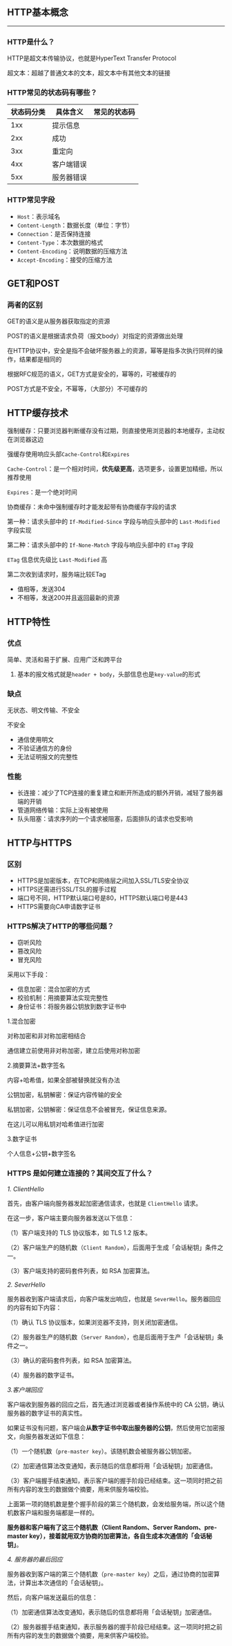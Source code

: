 ## HTTP基本概念

***

### HTTP是什么？

HTTP是超文本传输协议，也就是HyperText Transfer Protocol

超文本：超越了普通文本的文本，超文本中有其他文本的链接

### HTTP常见的状态码有哪些？

| 状态码分类 | 具体含义   | 常见的状态码 |
| ---------- | ---------- | ------------ |
| 1xx        | 提示信息   |              |
| 2xx        | 成功       |              |
| 3xx        | 重定向     |              |
| 4xx        | 客户端错误 |              |
| 5xx        | 服务器错误 |              |

###  HTTP常见字段

* `Host`：表示域名
* `Content-Length`：数据长度（单位：字节）
* `Connection`：是否保持连接
* `Content-Type`：本次数据的格式
* `Content-Encoding`：说明数据的压缩方法
* `Accept-Encoding`：接受的压缩方法

## GET和POST

### 两者的区别

GET的语义是从服务器获取指定的资源

POST的语义是根据请求负荷（报文body）对指定的资源做出处理

在HTTP协议中，安全是指不会破坏服务器上的资源，幂等是指多次执行同样的操作，结果都是相同的

根据RFC规范的语义，GET方式是安全的，幂等的，可被缓存的

POST方式是不安全，不幂等，（大部分）不可缓存的

## HTTP缓存技术

强制缓存：只要浏览器判断缓存没有过期，则直接使用浏览器的本地缓存，主动权在浏览器这边

强缓存使用响应头部`Cache-Control`和`Expires`

`Cache-Control`：是一个相对时间，**优先级更高**，选项更多，设置更加精细，所以推荐使用

`Expires`：是一个绝对时间

协商缓存：未命中强制缓存时才能发起带有协商缓存字段的请求

第一种：请求头部中的 `If-Modified-Since` 字段与响应头部中的 `Last-Modified` 字段实现

第二种：请求头部中的 `If-None-Match` 字段与响应头部中的 `ETag` 字段

 `ETag` 信息优先级比 `Last-Modified` 高

第二次收到请求时，服务端比较ETag

* 值相等，发送304
* 不相等，发送200并且返回最新的资源

## HTTP特性

### 优点

简单、灵活和易于扩展、应用广泛和跨平台

1. 基本的报文格式就是`header + body`，头部信息也是`key-value`的形式

### 缺点

无状态、明文传输、不安全

不安全

* 通信使用明文
* 不验证通信方的身份
* 无法证明报文的完整性

### 性能

* 长连接：减少了TCP连接的重复建立和断开所造成的额外开销，减轻了服务器端的开销
* 管道网络传输：实际上没有被使用
* 队头阻塞：请求序列的一个请求被阻塞，后面排队的请求也受影响

## HTTP与HTTPS

### 区别

* HTTPS是加密版本，在TCP和网络层之间加入SSL/TLS安全协议
* HTTPS还需进行SSL/TSL的握手过程
* 端口号不同，HTTP默认端口号是80，HTTPS默认端口号是443
* HTTPS需要向CA申请数字证书

### HTTPS解决了HTTP的哪些问题？

* 窃听风险
* 篡改风险
* 冒充风险

采用以下手段：

* 信息加密：混合加密的方式
* 校验机制：用摘要算法实现完整性
* 身份证书：将服务器公钥放到数字证书中

1.混合加密

对称加密和非对称加密相结合

通信建立前使用非对称加密，建立后使用对称加密

2.摘要算法+数字签名

内容+哈希值，如果全部被替换就没有办法

公钥加密，私钥解密：保证内容传输的安全

私钥加密，公钥解密：保证信息不会被冒充，保证信息来源。

在这儿可以用私钥对哈希值进行加密

3.数字证书

个人信息+公钥+数字签名

### HTTPS 是如何建立连接的？其间交互了什么？

*1. ClientHello*

首先，由客户端向服务器发起加密通信请求，也就是 `ClientHello` 请求。

在这一步，客户端主要向服务器发送以下信息：

（1）客户端支持的 TLS 协议版本，如 TLS 1.2 版本。

（2）客户端生产的随机数（`Client Random`），后面用于生成「会话秘钥」条件之一。

（3）客户端支持的密码套件列表，如 RSA 加密算法。

*2. SeverHello*

服务器收到客户端请求后，向客户端发出响应，也就是 `SeverHello`。服务器回应的内容有如下内容：

（1）确认 TLS 协议版本，如果浏览器不支持，则关闭加密通信。

（2）服务器生产的随机数（`Server Random`），也是后面用于生产「会话秘钥」条件之一。

（3）确认的密码套件列表，如 RSA 加密算法。

（4）服务器的数字证书。

*3.客户端回应*

客户端收到服务器的回应之后，首先通过浏览器或者操作系统中的 CA 公钥，确认服务器的数字证书的真实性。

如果证书没有问题，客户端会**从数字证书中取出服务器的公钥**，然后使用它加密报文，向服务器发送如下信息：

（1）一个随机数（`pre-master key`）。该随机数会被服务器公钥加密。

（2）加密通信算法改变通知，表示随后的信息都将用「会话秘钥」加密通信。

（3）客户端握手结束通知，表示客户端的握手阶段已经结束。这一项同时把之前所有内容的发生的数据做个摘要，用来供服务端校验。

上面第一项的随机数是整个握手阶段的第三个随机数，会发给服务端，所以这个随机数客户端和服务端都是一样的。

**服务器和客户端有了这三个随机数（Client Random、Server Random、pre-master key），接着就用双方协商的加密算法，各自生成本次通信的「会话秘钥」**。

*4. 服务器的最后回应*

服务器收到客户端的第三个随机数（`pre-master key`）之后，通过协商的加密算法，计算出本次通信的「会话秘钥」。

然后，向客户端发送最后的信息：

（1）加密通信算法改变通知，表示随后的信息都将用「会话秘钥」加密通信。

（2）服务器握手结束通知，表示服务器的握手阶段已经结束。这一项同时把之前所有内容的发生的数据做个摘要，用来供客户端校验。































